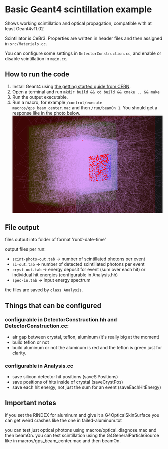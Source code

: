 # Basic Geant4 scintillation example
Shows working scintillation and optical propagation, compatible with at least Geant4v11.02

Scintillator is CeBr3. Properties are written in header files and then
    assigned in `src/Materials.cc`.

You can configure some settings in `DetectorConstruction.cc`,
    and enable or disable scintillation in `main.cc`.

## How to run the code
1. Install Geant4 using [the getting started guide from CERN](https://geant4.web.cern.ch/support/getting_started).
2. Open a terminal and run `mkdir build && cd build && cmake .. && make`
3. Run the output executable.
4. Run a macro, for example `/control/execute macros/gps_beam_center.mac` and then `/run/beamOn 1`.
    You should get a response like in the photo below.
![example](example-img.png)

## File output

files output into folder of format 'run#-date-time'

output files per run:

- `scint-phots-out.tab` -> number of scintillated photons per event
- `si-out.tab` -> number of detected scintillated photons per event
- `cryst-out.tab` -> energy deposit for event (sum over each hit) or individual hit energies (configurable in Analysis.hh)
- `spec-in.tab` -> input energy spectrum
	
the files are saved by `class Analysis`.

## Things that can be configured
### configurable in DetectorConstruction.hh and DetectorConstruction.cc:
- air gap between crystal, teflon, aluminum (it's really big at the moment)
- build teflon or not
- build aluminum or not
the aluminum is red and the teflon is green just for clarity.

### configurable in Analysis.cc
- save silicon detector hit positions (saveSiPositions)
- save positions of hits inside of crystal (saveCrystPos)
- save each hit energy, not just the sum for an event (saveEachHitEnergy)

## Important notes
if you set the RINDEX for aluminum and give it a G4OpticalSkinSurface you can get weird crashes like the one in failed-aluminum.txt

you can test just optical photons using macros/optical_diagnose.mac and then beamOn.
you can test scintillation using the G4GeneralParticleSource like in macros/gps_beam_center.mac and then beamOn.
